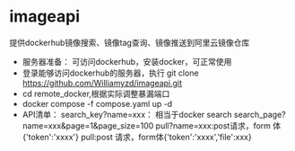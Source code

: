 # imageapi
提供dockerhub镜像搜索、镜像tag查询、镜像推送到阿里云镜像仓库
* 服务器准备： 可访问dockerhub，安装docker，可正常使用
* 登录能够访问dockerhub的服务器，执行 git clone https://github.com/Williamyzd/imageapi.git
* cd remote_docker,根据实际调整暴漏端口
* docker compose -f compose.yaml up -d
* API清单：
  search_key?name=xxx： 相当于docker search 
  search_page?name=xxx&page=1&page_size=100
  pull?name=xxx:post请求，form 体{'token':'xxxx'}
  pull:post 请求，form体{'token':'xxxx','file':xxx}
